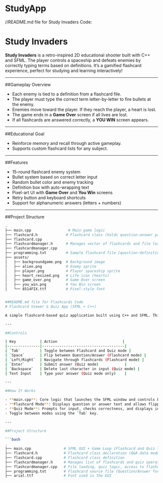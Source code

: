 # StudyApp
//README.md file for Study Invaders Code: 
# Study Invaders

**Study Invaders** is a retro-inspired 2D educational shooter built with C++ and SFML. The player controls a spaceship and defeats enemies by correctly typing terms based on definitions. It’s a gamified flashcard experience, perfect for studying and learning interactively!

---

##Gameplay Overview

- Each enemy is tied to a definition from a flashcard file.
- The player must type the correct term letter-by-letter to fire bullets at the enemy.
- Enemies move toward the player. If they reach the player, a heart is lost.
- The game ends in a **Game Over** screen if all lives are lost.
- If all flashcards are answered correctly, a **YOU WIN** screen appears.

---

##Educational Goal

- Reinforce memory and recall through active gameplay.
- Supports custom flashcard lists for any subject.

---

##Features

- 15-round flashcard enemy system
- Bullet system based on correct letter input
- Random bullet color and enemy tracking
- Definition box with auto-wrapping text
- Pixel-art UI with **Game Over** and **You Win** screens
- Retry button and keyboard shortcuts
- Support for alphanumeric answers (letters + numbers)

---

##Project Structure

```bash
.
├── main.cpp                 # Main game logic
├── flashcard.h             # Flashcard class (holds question-answer pair)
├── flashcard.cpp
├── flashcardmanager.h      # Manages vector of flashcards and file loading
├── flashcardmanager.cpp
├── programming.txt         # Sample flashcard file (question:definition pairs)
├── assets/
│   ├── backgroundgame.png  # Background image
│   ├── alien.png           # Enemy sprite
│   ├── player.png          # Player spaceship sprite
│   ├── heart_resized.png   # Life icon (hearts)
│   ├── game_over.png       # Game Over screen
│   ├── you_win.png         # You Win screen
│   └── 8514FIX.ttf         # Pixel-style font


##README.md file for Flashcards Code
# Flashcard Viewer & Quiz App (SFML + C++)

A simple flashcard-based quiz application built using C++ and SFML. This app provides two modes: **Flashcard Mode** for studying and **Quiz Mode** for testing your knowledge interactively using keyboard input and a clean graphical interface.

---

##Controls

| Key           | Action                              |
|---------------|--------------------------------------|
| `Tab`         | Toggle between Flashcard and Quiz mode |
| `Space`       | Flip between Question/Answer (Flashcard mode) |
| `Left/Right`  | Navigate through flashcards (Flashcard mode) |
| `Enter`       | Submit answer (Quiz mode)            |
| `Backspace`   | Delete last character in input (Quiz mode) |
| Text Input    | Type your answer (Quiz mode only)    |

---

##How It Works

- **main.cpp**: Core logic that launches the SFML window and controls both study and quiz modes.
- **Flashcard Mode**: Displays question or answer text and allows flipping or navigating.
- **Quiz Mode**: Prompts for input, checks correctness, and displays instant feedback.
- Toggle between modes using the `Tab` key.

---

##Project Structure

```bash
.
├── main.cpp               # SFML GUI + Game Loop (Flashcard and Quiz logic)
├── flashcard.h            # Flashcard class declaration (Q&A data model)
├── flashcard.cpp          # Flashcard class definition
├── flashcardmanager.h     # Manages list of flashcards and quiz operations
├── flashcardmanager.cpp   # File loading, quiz logic, access to flashcard data
├── programming.txt        # Flashcard source file (Question/Answer format)
├── arial.ttf              # Font used in the GUI
